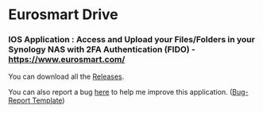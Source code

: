 # Eurosmart Drive
### IOS Application : Access and Upload your Files/Folders in your Synology NAS with 2FA Authentication (FIDO) - https://www.eurosmart.com/

You can download all the [Releases](https://github.com/Felix83000/Eurosmart-SynologyNas-FileStation/releases). 

You can also report a bug [here]([docs/CONTRIBUTING.md](https://github.com/Felix83000/Eurosmart-SynologyNas-FileStation/issues)) to help me improve this application. ([Bug-Report Template](docs/.github/ISSUE_TEMPLATE/bug_report.md))



